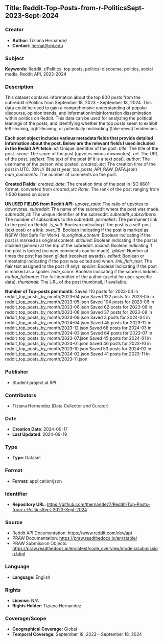## Title: Reddit-Top-Posts-from-r-PoliticsSept-2023-Sept-2024

### Creator
- **Author**: Tiziana Hernandez
- **Contact**: hernat@rpi.edu

### Subject
**Keywords**: Reddit, r/Politics, top posts, political discourse, politics, social media, Reddit API, 2023-2024

### Description
This dataset contains information about the top 800 posts from the subreddit r/Politics from September 18, 2023 - September 18, 2024. This data could be used to gain a comprehensive understanding of popular discourse, opinion trends, and information/misinformation dissemination within politics on Reddit. This data can be used for analyzing the political leanings of the posts, and identifying whether the top posts seem to exhibit left-leaning, right-leaning, or potentially misleading (fake news) tendencies.

**Each post object includes various metadata fields that provide detailed information about the post. Below are the relevant fields I used included in the Reddit API fetch:**
*id*: Unique identifier of the post.
*title*: The title of the post.
*score*: The score of the post (upvotes minus downvotes).
*url*: The URL of the post.
*selftext*: The text of the post (if it is a text post).
*author*: The username of the person who posted.
*created_utc*: The creation time of the post in UTC. (ONLY IN past_year_top_posts_API_RAW_DATA.json)
*num_comments*: The number of comments on the post.

**Created Fields:** 
*created_date*: The creation time of the post in ISO 8601 format, converted from *created_utc*
*Rank*: The rank of the post ranging from 1-500 based on *score*

**UNUSED FIELDS from Reddit API:**
*upvote_ratio*: The ratio of upvotes to downvotes.
*subreddit*: The name of the subreddit where the post was made.
*subreddit_id*: The unique identifier of the subreddit.
*subreddit_subscribers*: The number of subscribers to the subreddit.
*permalink*: The permanent link to the post on Reddit.
*is_self*: Boolean indicating if the post is a self-post (text post) or a link.
*over_18*: Boolean indicating if the post is marked as NSFW (Not Safe For Work).
*is_original_content*: Boolean indicating if the post is marked as original content.
*stickied*: Boolean indicating if the post is stickied (pinned) at the top of the subreddit.
*locked*: Boolean indicating if the post is locked (no new comments can be made).
*gilded*: Number of times the post has been gilded (received awards).
*edited*: Boolean or timestamp indicating if the post was edited and when.
*link_flair_text*: The flair text assigned to the post (if any).
*spoiler*: Boolean indicating if the post is marked as a spoiler.
*hide_score*: Boolean indicating if the score is hidden.
*author_fullname*: The full identifier of the author (useful for user-specific data).
*thumbnail*: The URL of the post thumbnail, if available.

**Number of Top-posts per month:** 
Saved 110 posts for 2023-04 in reddit_top_posts_by_month/2023-04.json
Saved 122 posts for 2023-05 in reddit_top_posts_by_month/2023-05.json
Saved 104 posts for 2023-06 in reddit_top_posts_by_month/2023-06.json
Saved 62 posts for 2023-08 in reddit_top_posts_by_month/2023-08.json
Saved 37 posts for 2023-09 in reddit_top_posts_by_month/2023-09.json
Saved 3 posts for 2024-04 in reddit_top_posts_by_month/2024-04.json
Saved 45 posts for 2023-12 in reddit_top_posts_by_month/2023-12.json
Saved 68 posts for 2024-03 in reddit_top_posts_by_month/2024-03.json
Saved 64 posts for 2023-07 in reddit_top_posts_by_month/2023-07.json
Saved 45 posts for 2024-01 in reddit_top_posts_by_month/2024-01.json
Saved 46 posts for 2023-10 in reddit_top_posts_by_month/2023-10.json
Saved 53 posts for 2024-02 in reddit_top_posts_by_month/2024-02.json
Saved 41 posts for 2023-11 in reddit_top_posts_by_month/2023-11.json


### Publisher
- Student project at RPI

### Contributors
- Tiziana Hernandez (Data Collector and Curator)

### Date
- **Creation Date**: 2024-09-17
- **Last Updated**: 2024-09-19

### Type
- **Type**: Dataset

### Format
- **Format**: application/json

### Identifier
- **Repository URL**: https://github.com/thernandez7/Reddit-Top-Posts-from-r-PoliticsSept-2023-Sept-2024

### Source
- Reddit API Documentation: https://www.reddit.com/dev/api
- PRAW Documentation: https://praw.readthedocs.io/en/stable/ 
- PRAW Submission Objects: https://praw.readthedocs.io/en/latest/code_overview/models/submission.html

### Language
- **Language**: English

### Rights
- **License**: N/A 
- **Rights Holder**: Tiziana Hernandez 

### Coverage/Scope
- **Geographical Coverage**: Global
- **Temporal Coverage**: September 18, 2023 – September 18, 2024
